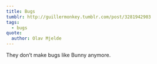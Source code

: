 ```yaml
---
title: Bugs
tumblr: http://guillermonkey.tumblr.com/post/3281942903
tags:
  - bugs
quote:
  author: Olav Mjelde
---
```


They don’t make bugs like Bunny anymore.
